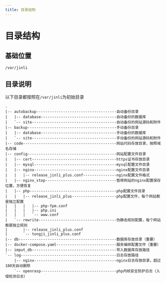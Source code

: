 ```yaml
---
title: 目录结构
---
```


# 目录结构

## 基础位置

`/var/jinli`

## 目录说明

以下目录都按照在`/var/jinli`为初始目录

    .
    |-- autobackup------------------------------------自动备份目录
    |   |-- database----------------------------------自动备份的数据库
    |   `-- site--------------------------------------自动备份的网站源码和附件
    |-- backup----------------------------------------手动备份目录
    |   |-- database----------------------------------手动备份的数据库
    |   `-- site--------------------------------------手动备份的网站源码和附件
    |-- code------------------------------------------网站代码存放目录，按照域名存储
    |-- config----------------------------------------网站配置文件目录
    |   |-- cert--------------------------------------https证书存放目录
    |   |-- mysql-------------------------------------mysql配置文件目录
    |   |-- nginx-------------------------------------nginx配置文件目录
    |   |   |-- release_jinli_plus.conf---------------nginx配置文件格式
    |   |-- nginx_stop--------------------------------暂停网站的nginx配置保存位置，方便恢复
    |   |-- php---------------------------------------php配置文件目录
    |   |   |-- release_jinli_plus--------------------php配置文件，每个网站都是独立配置
    |   |   |   |-- php-fpm.conf
    |   |   |   |-- php.ini
    |   |   |   `-- www.conf
    |   `-- rewrite-----------------------------------伪静态规则配置，每个网站都是独立规则
    |       |-- release_jinli_plus.conf
    |       `-- tongji_jinli_plus.conf
    |-- db--------------------------------------------数据库存放目录（重要）
    |-- docker-compose.yaml---------------------------服务编排配置文件（重要）
    |-- imput_db--------------------------------------导入数据库存放路径
    `-- log-------------------------------------------日志存放路径
        |-- nginx-------------------------------------nginx日志存放目录，超过180天自动删除
        `-- openrasp----------------------------------php内核安全防护日志（入侵检测日志）
